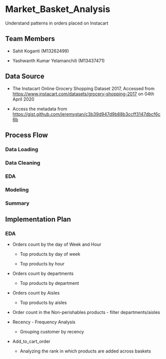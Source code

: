 # Market_Basket_Analysis
Understand patterns in orders placed on Instacart

## Team Members 

- Sahit Koganti (M13262499)
	
- Yashwanth Kumar Yelamanchili (M13437471)

## Data Source

- The Instacart Online Grocery Shopping Dataset 2017, Accessed from https://www.instacart.com/datasets/grocery-shopping-2017 on 04th April 2020

- Access the metadata from https://gist.github.com/jeremystan/c3b39d947d9b88b3ccff3147dbcf6c6b

## Process Flow

### Data Loading
### Data Cleaning
### EDA
### Modeling
### Summary

## Implementation Plan


### EDA

- Orders count by the day of Week and Hour 

	- Top products by day of week 

	- Top products by hour 

- Orders count by departments 

	- Top products by department 

- Orders count by Aisles 

	- Top products by aisles 

- Order count in the Non-perishables products - filter departments/aisles 

- Recency - Frequency Analysis 

	- Grouping customer by recency 

- Add_to_cart_order 

	- Analyzing the rank in which products are added across baskets 